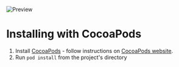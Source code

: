 ![Preview](http://subject-dev.parseapp.com/AppPreview.jpg)

# Installing with CocoaPods

1. Install [CocoaPods](https://github.com/cocoapods/cocoapods) - follow instructions on [CocoaPods website](http://cocoapods.org).
2. Run `pod install` from the project's directory
